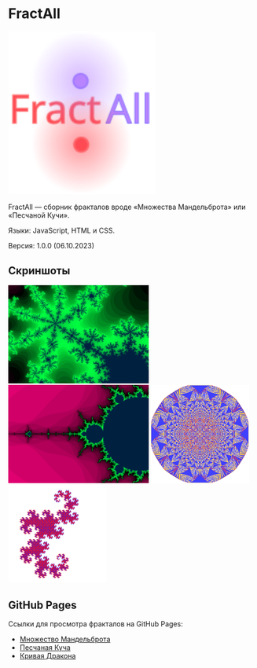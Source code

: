 # FractAll
<img src="logo.svg" width="300">

FractAll — сборник фракталов вроде «Множества Мандельброта» или «Песчаной Кучи».

Языки: JavaScript, HTML и CSS.

Версия: 1.0.0 (06.10.2023)

## Скриншоты
<img src="Mandelbrot/img1.png" height="200">
<img src="Mandelbrot/img3.png" height="200">
<img src="SandBuch/img1.png" height="200">
<img src="DragonCurve/img1.png" height="200">

## GitHub Pages
Ссылки для просмотра фракталов на GitHub Pages:
- [Множество Мандельброта](https://megospc.github.io/FractAll/Mandelbrot)
- [Песчаная Куча](https://megospc.github.io/FractAll/SandBuch)
- [Кривая Дракона](https://megospc.github.io/FractAll/DragonCurve)